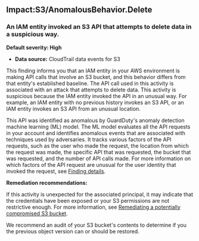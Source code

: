 

Impact:S3/AnomalousBehavior.Delete
----------------------------------

### An IAM entity invoked an S3 API that attempts to delete data in a suspicious way.

**Default severity: High**

* **Data source:** CloudTrail data events for S3

This finding informs you that an IAM entity in your AWS environment is making API calls that involve an S3 bucket, and this behavior differs from that entity's established baseline. The API call used in this activity is associated with an attack that attempts to delete data. This activity is suspicious because the IAM entity invoked the API in an unusual way. For example, an IAM entity with no previous history invokes an S3 API, or an IAM entity invokes an S3 API from an unusual location.

This API was identified as anomalous by GuardDuty's anomaly detection machine learning (ML) model. The ML model evaluates all the API requests in your account and identifies anomalous events that are associated with techniques used by adversaries. It tracks various factors of the API requests, such as the user who made the request, the location from which the request was made, the specific API that was requested, the bucket that was requested, and the number of API calls made. For more information on which factors of the API request are unusual for the user identity that invoked the request, see [Finding details](https://docs.aws.amazon.com/guardduty/latest/ug/guardduty_findings-summary.html#finding-anomalous).

**Remediation recommendations:**

If this activity is unexpected for the associated principal, it may indicate that the credentials have been exposed or your S3 permissions are not restrictive enough. For more information, see [Remediating a potentially compromised S3 bucket](https://docs.aws.amazon.com/guardduty/latest/ug/compromised-s3.html).

We recommend an audit of your S3 bucket's contents to determine if you the previous object version can or should be restored.

